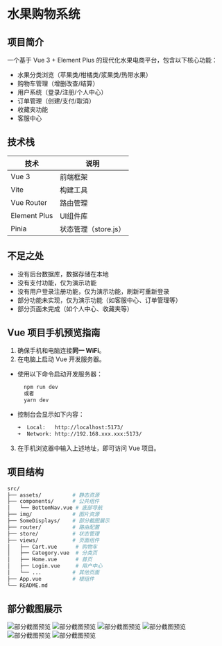 # 水果购物系统

## 项目简介
一个基于 Vue 3 + Element Plus 的现代化水果电商平台，包含以下核心功能：
- 水果分类浏览（苹果类/柑橘类/浆果类/热带水果）
- 购物车管理（增删改查/结算）
- 用户系统（登录/注册/个人中心）
- 订单管理（创建/支付/取消）
- 收藏夹功能
- 客服中心

## 技术栈
| 技术        | 说明                  |
|-------------|----------------------|
| Vue 3       | 前端框架             |
| Vite        | 构建工具             |
| Vue Router  | 路由管理             |
| Element Plus| UI组件库             |
| Pinia       | 状态管理（store.js） |

## 不足之处
- 没有后台数据库，数据存储在本地
- 没有支付功能，仅为演示功能
- 没有用户登录注册功能，仅为演示功能，刷新可重新登录
- 部分功能未实现，仅为演示功能（如客服中心、订单管理等）
- 部分页面未完成（如个人中心、收藏夹等）

## Vue 项目手机预览指南
1. 确保手机和电脑连接**同一 WiFi**。
2. 在电脑上启动 Vue 开发服务器。
- 使用以下命令启动开发服务器：
    ```bash
      npm run dev
      或者
      yarn dev

- 控制台会显示如下内容：
    ```bash
  ➜  Local:   http://localhost:5173/
  ➜  Network: http://192.168.xxx.xxx:5173/ 
    ```
3. 在手机浏览器中输入上述地址，即可访问 Vue 项目。

## 项目结构
```bash
src/
├── assets/          # 静态资源
├── components/      # 公共组件
│   └── BottomNav.vue # 底部导航
├── img/             # 图片资源
├── SomeDisplays/    # 部分截图展示
├── router/          # 路由配置
├── store/           # 状态管理
├── views/           # 页面组件
│   ├── Cart.vue      # 购物车
│   ├── Category.vue  # 分类页
│   ├── Home.vue      # 首页
│   ├── Login.vue     # 用户中心
│   └── ...          # 其他页面
├── App.vue          # 根组件
└── README.md
```
## 部分截图展示
![部分截图预览](SomeDisplays/show(1).jpg)
![部分截图预览](SomeDisplays/show(2).jpg)
![部分截图预览](SomeDisplays/show(3).jpg)
![部分截图预览](SomeDisplays/show(4).jpg)
![部分截图预览](SomeDisplays/show(5).jpg)
![部分截图预览](SomeDisplays/show(6).jpg)